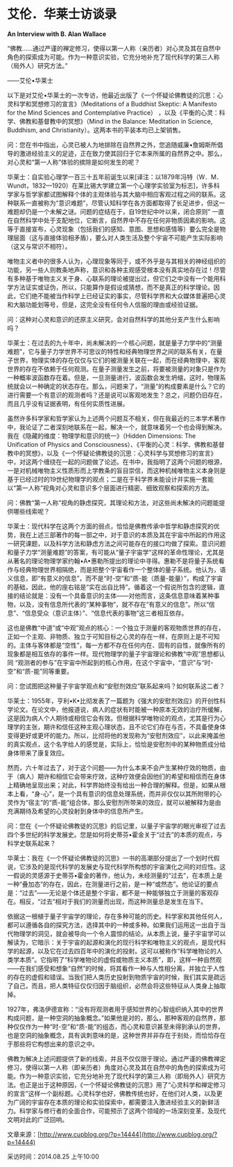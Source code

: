 # 艾伦．华莱士访谈录

**An Interview with B. Alan Wallace**

“佛教……通过严谨的禅定修习，使得以第一人称（亲历者）对心灵及其在自然中角色的探索成为可能。作为一种意识实验，它充分地补充了现代科学的第三人称（局外人）研究方法。”

——艾伦•华莱士

以下是对艾伦•华莱士的一次专访，他最近出版了《一个怀疑论佛教徒的沉思：心灵科学和冥想修习的宣言》（Meditations of a Buddhist Skeptic: A Manifesto for the Mind Sciences and Contemplative Practice） ，以及《平衡的心灵：科学、佛教和基督教中的冥想》（Mind in the Balance: Meditation in Science, Buddhism, and Christianity）。这两本书的平装本均已上架销售。

问：您在书中指出，心灵已被人为地排除在自然界之外，您追随威廉•詹姆斯所倡导的激进经验主义的足迹，正在致力使其回归于它本来所属的自然界之中。那么，对心灵和“第一人称”体验的摈除是如何发生的呢？

华莱士：自实验心理学一百三十五年前诞生以来\[译注：以1879年冯特（W．M．Wundt，1832—1920）在莱比锡大学建立第一个心理学实验室为标志\]，许多科学家与哲学家都试图解释个体的主观体验与其大脑中相应客观过程之间的联系。这种联系一直被称为“意识难题”，尽管认知科学在各方面都取得了长足进步，但这一难题却仍是一个未解之谜。问题的症结在于，自19世纪中叶以来，闭合原则” 一直在自然科学中处于支配地位，它断言，自然界中不存在任何非物质因素的影响。这等于直接宣布，心灵现象（包括我们的感知、意图、思想和感情等）要么完全是物理层面（这与直接体验相矛盾），要么对人类生活及整个宇宙不可能产生实际影响（这又与常识不相符）。

唯物主义者中的很多人认为，心理现象等同于，或不外乎是与其相关的神经组织的功能，另一些人则教条地声称，意识和各种主观感受根本没有真实地存在过！尽管有多种基于唯物主义关于身、心联系的理论被提出过，但它们之中没有一个能用科学方法证实或证伪，所以，只能算作是假设或猜想，而不是真正的科学理论。因此，它们绝不能被当作科学上已经证实的事实，尽管科学界和大众媒体普遍把心灵和大脑功能划等号，但是，这完全没有任何令人信服的理由或经验证据。

问：这种对心灵和意识的还原主义研究，会对自然科学的其他分支产生什么影响吗？

华莱士：在过去的九十年中，尚未解决的一个核心问题，就是量子力学中的“测量难题”，它与量子力学世界不可思议的特性和经典物理世界之间的联系有关，在量子世界，物理实体的存在仅仅与它们的被测量关联在一起，而在经典物理中，客观世界的存在不依赖于任何观测。在量子测量发生之前，将要被测量的对象只是作为一种概率波函数存在着。但是，一旦测量进行，波函数会发生坍缩，这时，物理系统就会以一种确定的状态存在。那么，问题来了，“测量”的构成要素是什么？它的进行需要一个有意识的观测者吗？还是说可以客观地发生？总之，问题仍旧存在，而且几乎没有证据表明，有任何实质性进展。

虽然许多科学家和哲学家认为上述两个问题互不相关，但在我最近的三本学术著作中，我论证了二者深刻地联系在一起，解决一个，就意味着另一个也会得到解决。我在《隐藏的维度：物理学和意识的统一》（Hidden Dimensions: The Unification of Physics and Consciousness）、《平衡的心灵：科学、佛教和基督教中的冥想》，以及《一个怀疑论佛教徒的沉思：心灵科学与冥想修习的宣言》中，对这两个缠绕在一起的问题做了论述。在书中，我指明了这两个问题的根源，一是对机械唯物主义性质形而上学教条的盲目崇信，而这种机械唯物主义本身则是基于已经过时的19世纪物理学的观点；二是在于科学界未能设计并实施一套能以“第一人称”视角对心灵和意识多个层面进行精密、细致观察和探索的方法。

问：佛教“第一人称”视角的静虑探究，其理论和方法，对这些尚未解决的问题能提供哪些线索呢？

华莱士：现代科学在这两个方面的弱点，恰恰是佛教传承中哲学和静虑探究的优势，我在上述三部著作的每一部之中，对于意识的本质及其在宇宙中所起的作用这一研究课题，以及科学方法和静虑方法之间可能存在的接口均做了探索。意识问题和量子力学“测量难题”的答案，有可能从“量子宇宙学”这样的革命性理论，尤其是从著名的理论物理学家约翰•A•惠勒所提出的理论中寻得。惠勒不是将量子系统看作与经典物理世界相隔绝，而是把整个宇宙看作一个整体的量子系统。他认为，语义信息，即“有意义的信息”，而不是“时-空”和“质-能（质量-能量）”，构成了宇宙的基础，因此，他的座右铭是“实在出自比特”。循着这一个假说所包含的逻辑，直接的结论就是：没有一个具备意识的主体——对他而言，这条信息意味着某种事物，以及，没有信息所代表的“某种事物”，就不存在“有意义的信息”。所以“信息”、“信息受众（意识主体）”、“信息代表的事物”这三者相互依存。

这也是佛教“中道”或“中观”观点的核心：一个独立于测量的客观物质世界的存在，正如一个主观、非物质、独立于可知目标之心灵的存在一样，在原则上是不可知的。主体与客体都是“空性”，每一方都不存在任何内在、固有的自性，就像所有的现象都是相互依存的事件一样。现代物理学的量子宇宙理论和佛教“中观”思想都认同 “观测者的参与”在宇宙中所起到的核心作用，在这个宇宙中，“意识”与“时-空”和“质-能”同等重要。

问：您试图把这种量子宇宙学观点和“安慰剂效应”联系起来吗？如何联系这二者？

华莱士：1955年，亨利•K•比彻发表了一篇题为《强大的安慰剂效应》的开创性科学论文。在论文中，他报道说，病人的症状有时能被一种原本无效的治疗所缓解，这是因为病人个人期待或相信它会有效。但根据科学唯物论的观点，尤其是行为心理学的主张，期许和信任这种主观心理状态，且不论它们存在与否，不具备使身体变得更好或更坏的能力。所以，比彻将他的发现称为“安慰剂效应”，以此来掩盖他的真实观点，这个名字给人的感觉是，实际上，恰恰是安慰剂中的某种物质成分给身体带来了康复效应。

然而，六十年过去了，对于这个问题——为什么本来不会产生某种疗效的物质，由于（病人）期许和相信它会带来疗效，这种疗效便会因他们的希望和相信而在身体上精确地呈现出来；对此，科学界始终没有给出一种合理的解释。但是，如果从根本上看，“身-心”，是一个具有意识的信息处理系统，而并非仅仅以其所附带的心灵作为“宿主”的“质-能”组合体，那么安慰剂所带来的效应，就可以被解释为是由充满期待及希望的心灵投射到身体中的信息所产生。

问：您在《一个怀疑论佛教徒的沉思》的后记里，以量子宇宙学的眼光审视了过去四个多世纪的科学发展史。您是如何将史蒂芬•霍金关于“过去”的本质的观点，与科学史联系起来？

华莱士：我在《一个怀疑论佛教徒的沉思》一书的高潮部分提出了一个划时代假说，它涉及的是现代科学的发展史与现代科学所构想的宇宙演化之间的对应性。这一假说的灵感源于史蒂芬•霍金的著作，他认为，未经测量的“过去”，在本质上是一种“叠加态”的存在，因此，在测量进行之前，是一种“或然态”。他论证的要点是：“过去”——无论是个体还是整个宇宙，都不是一种能够独立于测量的客观存在。相反，“过去”相对于我们的测量而出现，而这种测量总是发生在当下。

依据这一根植于量子宇宙学的理论，存在多种可能的历史。科学家和其他任何人，都可以遵循各自的探究方法，选择其中的一种或多种。如果我们运用这一出自于当代物理学的洞见，就会被导向一个令人震惊的结论。从本质上说，量子宇宙学可以解读为，它暗示：关于宇宙的起源和演化的现行科学和唯物主义的观点，是现代科学的起源，以及它在过去四百年中的演化的投射。这可以被称作“科学唯物论的人类学本质”。它指明了“科学唯物论的虚假或物质主义本质”，即，这样一种自然观——在我们感受和想象“自然”的时候，将其看作一种与人性相分离，并独立于人性的存在的虚假和错误。当我们把人类历史投射到物质宇宙的时候，我们其实是疏远了自己，而且，把人类特征仅仅归因于脑组织，必然会将这些特征从人类身上抽取掉。

1927年，弗洛伊德宣称：“没有将观测者用于感知世界的心智组织纳入其中的世界构成问题，是一种空洞的抽象概念。”如果他是对的，那么，那种客观的自然界，那种仅仅作为一种“时-空”和“质-能”的组态，而心灵和意识甚至未得到承认的世界，也是空洞的抽象概念，具有讽刺意味的是，这种世界并非存在于别处，而恰恰存在于那些将它构想出来的意识之中。

佛教为解决上述问题提供了新的线索，并且不仅仅限于理论。通过严谨的佛教禅定修习，使得以第一人称（即亲历者）角度对心灵及其在自然中的角色的探索成为可能。作为一种意识实验，它充分地补充了现代科学的第三人称（即局外人）研究方法。也正是出于这种原因，《一个怀疑论佛教徒的沉思》用了“心灵科学和禅定修习的宣言”这样一个副标题。心灵科学也好，佛教传统也好，在他们对人类，以及更为广阔的宇宙存在本质的理论和实验探索中，都需要注入激进经验主义的新鲜活力。科学家与修行者的全面合作，可能预示了这两个领域的一场深刻变革，及现代文明对此的广泛回响。

文章来源：[http://www.cupblog.org/?p=14444](http://www.cupblog.org/?p=14444)

采访时间：2014.08.25 上午10:00


